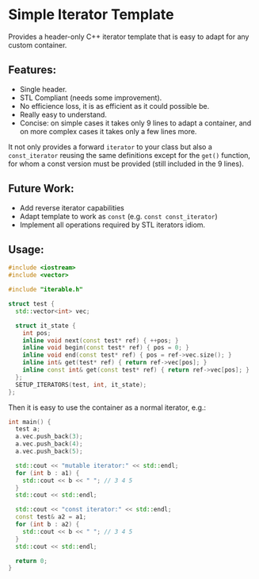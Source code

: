 # Simple Iterator Template

Provides a header-only C++ iterator template that is easy to adapt for any custom container.

## Features:

- Single header.
- STL Compliant (needs some improvement).
- No efficience loss, it is as efficient as it could possible be.
- Really easy to understand.
- Concise: on simple cases it takes only 9 lines to adapt a container,
  and on more complex cases it takes only a few lines more.

It not only provides a forward `iterator` to your class but also a `const_iterator`
reusing the same definitions except for the `get()` function, for whom a const
version must be provided (still included in the 9 lines).

## Future Work:

- Add reverse iterator capabilities
- Adapt template to work as `const` (e.g. `const const_iterator`)
- Implement all operations required by STL iterators idiom.

## Usage:

```C++
#include <iostream>
#include <vector>

#include "iterable.h"

struct test {
  std::vector<int> vec;

  struct it_state {
    int pos;
    inline void next(const test* ref) { ++pos; }
    inline void begin(const test* ref) { pos = 0; }
    inline void end(const test* ref) { pos = ref->vec.size(); }
    inline int& get(test* ref) { return ref->vec[pos]; }
    inline const int& get(const test* ref) { return ref->vec[pos]; }
  };
  SETUP_ITERATORS(test, int, it_state);
};
```

Then it is easy to use the container as a normal iterator, e.g.:

```C++
int main() {
  test a;
  a.vec.push_back(3);
  a.vec.push_back(4);
  a.vec.push_back(5);

  std::cout << "mutable iterator:" << std::endl;
  for (int b : a1) {
    std::cout << b << " "; // 3 4 5
  }
  std::cout << std::endl;

  std::cout << "const iterator:" << std::endl;
  const test& a2 = a1;
  for (int b : a2) {
    std::cout << b << " "; // 3 4 5
  }
  std::cout << std::endl;

  return 0;
}
```
